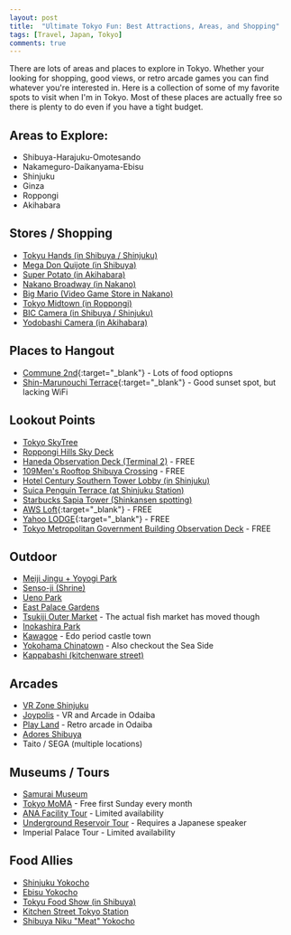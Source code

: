 ```yaml
---
layout: post
title:  "Ultimate Tokyo Fun: Best Attractions, Areas, and Shopping"
tags: [Travel, Japan, Tokyo]
comments: true
---
```


There are lots of areas and places to explore in Tokyo. Whether your looking for shopping, good views, or retro arcade games you can find whatever you're interested in. Here is a collection of some of my favorite spots to visit when I'm in Tokyo. Most of these places are actually free so there is plenty to do even if you have a tight budget.

## Areas to Explore:
- Shibuya-Harajuku-Omotesando
- Nakameguro-Daikanyama-Ebisu
- Shinjuku
- Ginza
- Roppongi
- Akihabara


## Stores / Shopping
- [Tokyu Hands (in Shibuya / Shinjuku)](https://goo.gl/maps/YGejQ72JWqw)
- [Mega Don Quijote (in Shibuya)](https://goo.gl/maps/Lk9w8LwKsmk)
- [Super Potato (in Akihabara)](https://goo.gl/maps/k8WE2EXmHeq)
- [Nakano Broadway (in Nakano)](https://goo.gl/maps/iwVv721j6EE2)
- [Big Mario (Video Game Store in Nakano)](https://goo.gl/maps/A5EsLu4DgkK2)
- [Tokyo Midtown (in Roppongi)](https://goo.gl/maps/xj1ahN4gcbF2)
- [BIC Camera (in Shibuya / Shinjuku)](https://goo.gl/maps/7uxefShQcNC2)
- [Yodobashi Camera (in Akihabara)](https://goo.gl/maps/jH2BGvwjbrF2)


## Places to Hangout
- [Commune 2nd](https://goo.gl/maps/ca7tYDsHm1k){:target="_blank"} - Lots of food optiopns
- [Shin-Marunouchi Terrace](https://goo.gl/maps/Qyhobw5ZeCG2){:target="_blank"} - Good sunset spot, but lacking WiFi


## Lookout Points
- [Tokyo SkyTree](https://goo.gl/maps/hA2hN5WTSm52)
- [Roppongi Hills Sky Deck](https://goo.gl/maps/35MMJhycDFJ2)
- [Haneda Observation Deck (Terminal 2)](https://goo.gl/maps/DwV88vfyM272) - FREE
- [109Men's Rooftop Shibuya Crossing](https://goo.gl/maps/4bvdLzxdEFs) - FREE
- [Hotel Century Southern Tower Lobby (in Shinjuku)](https://goo.gl/maps/vdKMqhu9Biu)
- [Suica Penguin Terrace (at Shinjuku Station)](https://goo.gl/maps/QCX7UyjHpFn)
- [Starbucks Sapia Tower (Shinkansen spotting)](https://goo.gl/maps/xHMLRNv5d9J2)
- [AWS Loft](https://goo.gl/maps/F2yBNwQrPvF2){:target="_blank"} - FREE
- [Yahoo LODGE](https://goo.gl/maps/8X31UdcDk242){:target="_blank"} - FREE
- [Tokyo Metropolitan Government Building Observation Deck](https://goo.gl/maps/oMGSAzSFaZ32) - FREE

## Outdoor
- [Meiji Jingu + Yoyogi Park](https://goo.gl/maps/T3YaKZVZSip)
- [Senso-ji (Shrine)](https://goo.gl/maps/iq5qCs2NKvM2)
- [Ueno Park](https://goo.gl/maps/WErGxVbsr852)
- [East Palace Gardens](https://goo.gl/maps/hZGAW4opW1S2)
- [Tsukiji Outer Market](https://goo.gl/maps/HuAtRRvZxCD2) - The actual fish market has moved though
- [Inokashira Park](https://goo.gl/maps/ujDmPqrqGFA2)
- [Kawagoe](https://goo.gl/maps/vSSCfieFRpm) - Edo period castle town
- [Yokohama Chinatown](https://goo.gl/maps/SC17JpQFex92) - Also checkout the Sea Side
- [Kappabashi (kitchenware street)](https://goo.gl/maps/JtczVmoWzeT2)


## Arcades
- [VR Zone Shinjuku](https://goo.gl/maps/HemvNabsDNr)
- [Joypolis](https://goo.gl/maps/WxeX9QEwQP22) - VR and Arcade in Odaiba
- [Play Land](https://goo.gl/maps/Xu2svG3ymcs) - Retro arcade in Odaiba
- [Adores Shibuya](https://goo.gl/maps/7j6gAAEMuZU2)
- Taito / SEGA (multiple locations)


## Museums / Tours
- [Samurai Museum](https://goo.gl/maps/Xk6eVYY8pF12)
- [Tokyo MoMA](https://goo.gl/maps/scV2G9omLhD2) - Free first Sunday every month
- [ANA Facility Tour](https://goo.gl/maps/LzVHBHfJZYr) - Limited availability
- [Underground Reservoir Tour](https://goo.gl/maps/XThauF3HNnu) - Requires a Japanese speaker
- Imperial Palace Tour - Limited availability


## Food Allies
- [Shinjuku Yokocho](https://goo.gl/maps/wxH9Yt1Kce62)
- [Ebisu Yokocho](https://goo.gl/maps/VGLyrYxjM1L2)
- [Tokyu Food Show (in Shibuya)](https://goo.gl/maps/BqXThvPneTG2)
- [Kitchen Street Tokyo Station](https://goo.gl/maps/mx8bd4pTKhw)
- [Shibuya Niku "Meat" Yokocho](https://goo.gl/maps/L336aArQp8R2)
